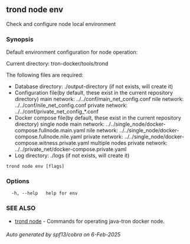 ## trond node env

Check and configure node local environment

### Synopsis

Default environment configuration for node operation:

Current directory: tron-docker/tools/trond

The following files are required:
  - Database directory: ./output-directory (if not exists, will create it)
  - Configuration file(by default, these exist in the current repository directory)
      main network: ../../conf/main_net_config.conf
      nile network: ../../conf/nile_net_config.conf
      private network: ../../conf/private_net_config_*.conf
  - Docker compose file(by default, these exist in the current repository directory)
      single node
        main network: ../../single_node/docker-compose.fullnode.main.yaml
        nile network: ../../single_node/docker-compose.fullnode.nile.yaml
        private network: ../../single_node/docker-compose.witness.private.yaml
      multiple nodes
	    private network: ../../private_net/docker-compose.private.yaml
  - Log directory: ./logs (if not exists, will create it)

```
trond node env [flags]
```

### Options

```
  -h, --help   help for env
```

### SEE ALSO

* [trond node](trond_node.md)	 - Commands for operating java-tron docker node.

###### Auto generated by spf13/cobra on 6-Feb-2025

